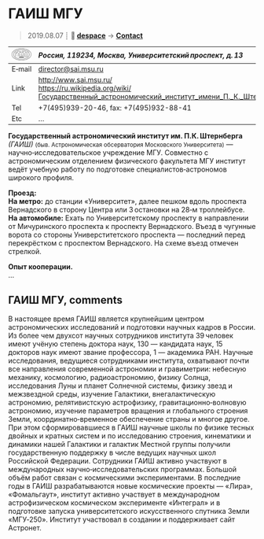 # ГАИШ МГУ
> 2019.08.07 ┊ **🚀 [despace](index.md)** → **[Contact](contact.md)**

|[![](f/contact/g/gaish_mgu_logo1_thumb.jpg)](f/contact/g/gaish_mgu_logo1.png)|*Россия, 119234, Москва, Университетский проспект, д. 13*|
|:--|:--|
|E‑mail| <director@sai.msu.ru> |
|Link| <http://www.sai.msu.ru/><br> <https://ru.wikipedia.org/wiki/Государственный_астрономический_институт_имени_П._К._Штернберга>  |
|Tel| +7(495)939-20-46, fax: +7(495)932-88-41  |
|Etc| … |

**Государственный астрономический институт им. П.К. Штернберга** *(ГАИШ)* <small>(быв. Астрономическая обсерватория Московского Университета)</small> — научно‑исследовательское учреждение МГУ. Совместно с астрономическим отделением физического факультета МГУ институт ведёт учебную работу по подготовке специалистов‑астрономов широкого профиля.

**Проезд:**  
**На метро:** до станции «Университет», далее пешком вдоль проспекта Вернадского в сторону Центра или 3 остановки на 28‑м троллейбусе.  
**На автомобиле:** Ехать по Университетскому проспекту в направлении от Мичуринского проспекта к проспекту Вернадского. Въезд в чугунные ворота со стороны Универститетского проспекта — последний перед перекрёстком с проспектом Вернадского. На схеме въезд отмечен стрелкой.

**Опыт кооперации.**  
…


<p style="page-break-after:always"> </p>

## ГАИШ МГУ, comments

В настоящее время ГАИШ является крупнейшим центром астрономических исследований и подготовки научных кадров в России. Из более чем двухсот научных сотрудников института 39 человек имеют учёную степень доктора наук, 130 — кандидата наук, 15 докторов наук имеют звание профессора, 1 — академика РАН. Научные исследования, ведущиеся сотрудниками института, охватывают почти все направления современной астрономии и гравиметрии: небесную механику, космологию, радиоастрономию, физику Солнца, исследования Луны и планет Солнечной системы, физику звезд и межзвездной среды, изучение Галактики, внегалактическую астрономию, релятивистскую астрофизику, гравитационно‑волновую астрономию, изучение параметров вращения и глобального строения Земли, координатно‑временное обеспечение страны и многое другое. При этом сформировавшиеся в ГАИШ научные школы по физике тесных двойных и кратных систем и по исследованию строения, кинематики и динамики нашей Галактики и галактик Местной группы получили государственную поддержку в числе ведущих научных школ Российской Федерации. Сотрудники ГАИШ активно участвуют в международных научно‑исследовательских программах. Большой объём работ связан с космическими экспериментами. В последние годы в ГАИШ разрабатываются новые космические проекты — «Лира», «Фомальгаут», институт активно участвует в международном астрофизическом космическом эксперименте «Интеграл» и в подготовке запуска университетского искусственного спутника Земли «МГУ‑250». Институт участвовал в создании и поддерживает сайт Астронет.

